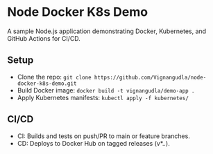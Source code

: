 # Node Docker K8s Demo 
A sample Node.js application demonstrating Docker, Kubernetes, and GitHub Actions for CI/CD. 
 
## Setup 
- Clone the repo: `git clone https://github.com/Vignangudla/node-docker-k8s-demo.git` 
- Build Docker image: `docker build -t vignangudla/demo-app .` 
- Apply Kubernetes manifests: `kubectl apply -f kubernetes/` 
 
## CI/CD 
- CI: Builds and tests on push/PR to main or feature branches. 
- CD: Deploys to Docker Hub on tagged releases (v*.*.*). 
